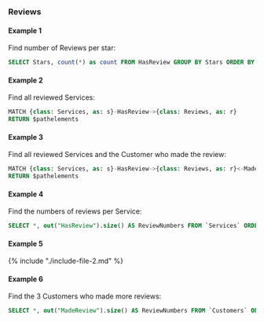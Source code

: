 
### Reviews 

#### Example 1

Find number of Reviews per star:

```sql
SELECT Stars, count(*) as count FROM HasReview GROUP BY Stars ORDER BY count DESC
```


#### Example 2

Find all reviewed Services:

```sql
MATCH {class: Services, as: s}-HasReview->{class: Reviews, as: r} 
RETURN $pathelements
```


#### Example 3

Find all reviewed Services and the Customer who made the review:

```sql
MATCH {class: Services, as: s}-HasReview->{class: Reviews, as: r}<-MadeReview-{class: Customers, as: c} 
RETURN $pathelements 
```


#### Example 4

Find the numbers of reviews per Service:

```sql
SELECT *, out("HasReview").size() AS ReviewNumbers FROM `Services` ORDER BY ReviewNumbers DESC 
```


#### Example 5

{% include "./include-file-2.md" %}


#### Example 6

Find the 3 Customers who made more reviews:

```sql
SELECT *, out("MadeReview").size() AS ReviewNumbers FROM `Customers` ORDER BY ReviewNumbers DESC LIMIT 3
```
 